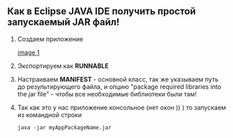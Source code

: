 ## Как в Eclipse JAVA IDE получить простой запускаемый JAR файл!

1. Создаем приложение 

    [image 1](./rjar1.png)

2. Экспортируем как **RUNNABLE**

    [image 2]: ./rjar2.png

    [image 3]: ./rjar3.png

3. Настраиваем **MANIFEST** - основной класс, так же указываем путь до результирующего файла, и опцию "package required libraries into the jar file" - чтобы все необходимые библиотеки были там!

    [image 4]: ./rjar4.png

4. Так как это у нас приложение консольное (нет окон )) )    то запускаем из командной строки

    ```
    java -jar myAppPackageName.jar
    ```